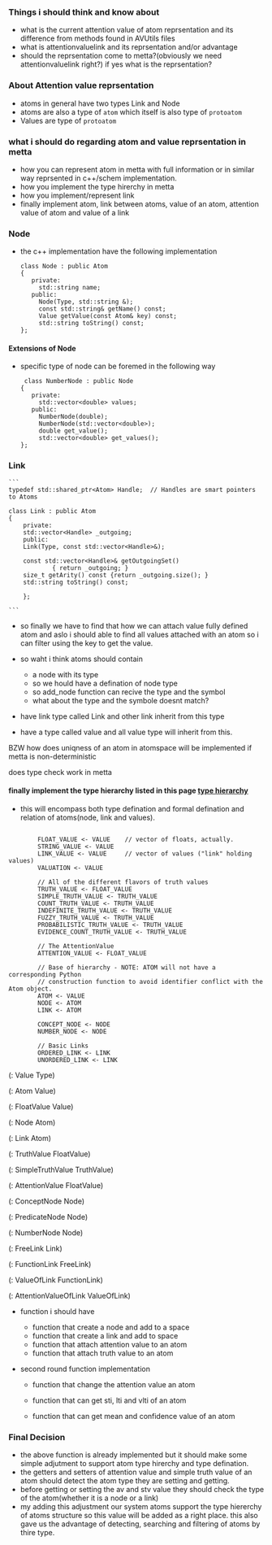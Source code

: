 

### Things i should think and know about

- what is the current attention value of atom reprsentation and its difference from methods found in AVUtils files
- what is attentionvaluelink and its reprsentation and/or advantage
- should the reprsentation come to metta?(obviously we need attentionvaluelink right?) if yes what is the reprsentation?


### About Attention value reprsentation

- atoms in general have two types Link and Node
- atoms are also a type of `atom` which itself is also type of `protoatom`
- Values are type of `protoatom` 

### what i should do regarding atom and value reprsentation in metta

- how you can represent atom in metta with full information or in similar way reprsented in c++/schem implementation. 
- how you implement the type hirerchy in metta
- how you implement/represent link
- finally implement atom, link between atoms, value of an atom, attention value of atom and value of a link


### Node

- the c++ implementation have the following implementation

    ```
    class Node : public Atom
   {
       private:
         std::string name;
       public:
         Node(Type, std::string &);
         const std::string& getName() const;
         Value getValue(const Atom& key) const;
         std::string toString() const;
   };

    ```
#### Extensions of Node

- specific type of node can be foremed in the following way

    ```
     class NumberNode : public Node
   {
       private:
         std::vector<double> values;
       public:
         NumberNode(double);
         NumberNode(std::vector<double>);
         double get_value();
         std::vector<double> get_values();
   };

    ```

### Link

    ```
    typedef std::shared_ptr<Atom> Handle;  // Handles are smart pointers to Atoms
 
    class Link : public Atom
    {
        private:
        std::vector<Handle> _outgoing;
        public:
        Link(Type, const std::vector<Handle>&);
            
        const std::vector<Handle>& getOutgoingSet()
                { return _outgoing; }
        size_t getArity() const {return _outgoing.size(); }
        std::string toString() const;
        
        };

    ```


- so finally we have to find that how we can attach value fully defined atom and aslo i should able to find all values attached with an atom so i can filter using the key to get the value.

- so waht i think atoms should contain
    - a node with its type
    - so we hould have a defination of node type
    - so add_node function can recive the type and the symbol
    - what about the type and the symbole doesnt match?

- have link type called Link and other link inherit from this type

- have a type called value and all value type will inherit from this.

BZW how does uniqness of an atom in atomspace will be implemented if metta is non-deterministic

does type check work in metta


#### finally implement the type hierarchy listed in this page [type hierarchy](https://wiki.opencog.org/w/Type_hierarchy)

- this will encompass both type defination and formal defination and relation of atoms(node, link and values).

```

        FLOAT_VALUE <- VALUE    // vector of floats, actually.
        STRING_VALUE <- VALUE
        LINK_VALUE <- VALUE     // vector of values ("link" holding values)
        VALUATION <- VALUE

        // All of the different flavors of truth values
        TRUTH_VALUE <- FLOAT_VALUE
        SIMPLE_TRUTH_VALUE <- TRUTH_VALUE
        COUNT_TRUTH_VALUE <- TRUTH_VALUE
        INDEFINITE_TRUTH_VALUE <- TRUTH_VALUE
        FUZZY_TRUTH_VALUE <- TRUTH_VALUE
        PROBABILISTIC_TRUTH_VALUE <- TRUTH_VALUE
        EVIDENCE_COUNT_TRUTH_VALUE <- TRUTH_VALUE

        // The AttentionValue
        ATTENTION_VALUE <- FLOAT_VALUE

        // Base of hierarchy - NOTE: ATOM will not have a corresponding Python
        // construction function to avoid identifier conflict with the Atom object.
        ATOM <- VALUE
        NODE <- ATOM
        LINK <- ATOM

        CONCEPT_NODE <- NODE
        NUMBER_NODE <- NODE

        // Basic Links
        ORDERED_LINK <- LINK
        UNORDERED_LINK <- LINK
 ```


(: Value Type)

(: Atom Value)

(: FloatValue Value)

(: Node Atom)

(: Link Atom)

(: TruthValue FloatValue)

(: SimpleTruthValue TruthValue)

(: AttentionValue FloatValue)


(: ConceptNode Node)

(: PredicateNode Node)

(: NumberNode Node)

(: FreeLink Link)

(: FunctionLink FreeLink)

(: ValueOfLink FunctionLink)

(: AttentionValueOfLink ValueOfLink)



- function i should have

    - function that create a node and add to a space
    - function that create a link and add to space
    - function that attach attention value to an atom
    - function that attach truth value to an atom

- second round function implementation 

    - function that change the attention value an atom

    - function that can get sti, lti and vlti of an atom
    - function that can get mean and confidence value of an atom




### Final Decision

- the above function is already implemented but it should make some simple adjutment to support atom type hirerchy and type defination.
- the getters and setters of attention value and simple truth value of an atom should detect the atom type they are setting and getting.
- before getting or setting the av and stv value they should check the type of the atom(whether it is a node or a link)
- my adding this adjustment our system atoms support the type hiererchy of atoms structure so this value will be added as a right place. this also gave us the advantage of detecting, searching and filtering of atoms by thire type.

